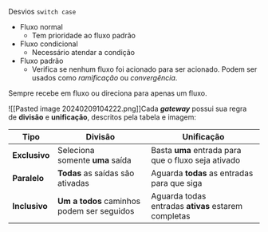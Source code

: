 Desvios `switch case`
- Fluxo normal
	- Tem prioridade ao fluxo padrão
- Fluxo condicional
	- Necessário atendar a condição
- Fluxo padrão
	- Verifica se nenhum fluxo foi acionado para ser acionado. 
Podem ser usados como _ramificação_ ou _convergência_. 

Sempre recebe em fluxo ou direciona para apenas um fluxo. 

![[Pasted image 20240209104222.png]]Cada **_gateway_** possui sua regra de **divisão** e **unificação**, descritos pela tabela e imagem:

|Tipo|Divisão|Unificação|
|---|---|---|
|**Exclusivo**|Seleciona somente **uma** saída|Basta **uma** entrada para que o fluxo seja ativado|
|**Paralelo**|**Todas** as saídas são ativadas|Aguarda **todas** as entradas para que siga|
|**Inclusivo**|**Um a todos** caminhos podem ser seguidos|Aguarda todas entradas **ativas** estarem completas|
